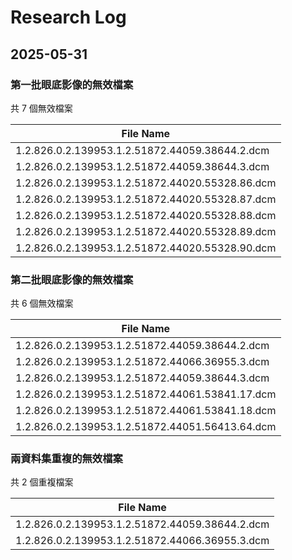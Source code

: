 
# Research Log

## 2025-05-31


### 第一批眼底影像的無效檔案

共 7 個無效檔案

| File Name                                               |
|---------------------------------------------------------|
| 1.2.826.0.2.139953.1.2.51872.44059.38644.2.dcm          |
| 1.2.826.0.2.139953.1.2.51872.44059.38644.3.dcm          |
| 1.2.826.0.2.139953.1.2.51872.44020.55328.86.dcm         | 
| 1.2.826.0.2.139953.1.2.51872.44020.55328.87.dcm         |
| 1.2.826.0.2.139953.1.2.51872.44020.55328.88.dcm         |
| 1.2.826.0.2.139953.1.2.51872.44020.55328.89.dcm         |
| 1.2.826.0.2.139953.1.2.51872.44020.55328.90.dcm         |


### 第二批眼底影像的無效檔案

共 6 個無效檔案

| File Name                                       |
|-------------------------------------------------|
| 1.2.826.0.2.139953.1.2.51872.44059.38644.2.dcm  |
| 1.2.826.0.2.139953.1.2.51872.44066.36955.3.dcm  |
| 1.2.826.0.2.139953.1.2.51872.44059.38644.3.dcm  |
| 1.2.826.0.2.139953.1.2.51872.44061.53841.17.dcm |
| 1.2.826.0.2.139953.1.2.51872.44061.53841.18.dcm |
| 1.2.826.0.2.139953.1.2.51872.44051.56413.64.dcm |


### 兩資料集重複的無效檔案

共 2 個重複檔案

| File Name                                       |
|-------------------------------------------------|
| 1.2.826.0.2.139953.1.2.51872.44059.38644.2.dcm  |
| 1.2.826.0.2.139953.1.2.51872.44066.36955.3.dcm  |



